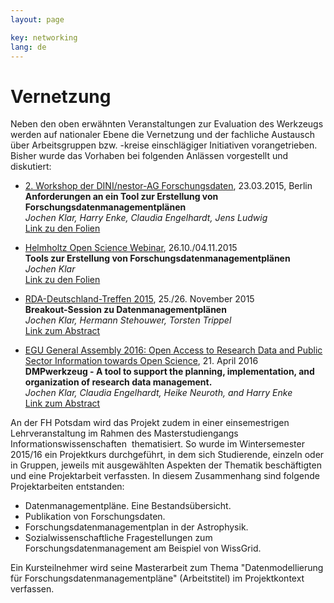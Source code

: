 ```yaml
---
layout: page

key: networking
lang: de
---
```


Vernetzung
==========

Neben den oben erwähnten Veranstaltungen zur Evaluation des Werkzeugs werden auf nationaler Ebene die Vernetzung und der fachliche Austausch über Arbeitsgruppen bzw. -kreise einschlägiger Initiativen vorangetrieben. Bisher wurde das Vorhaben bei folgenden Anlässen vorgestellt und diskutiert:

* [2. Workshop der DINI/nestor-AG Forschungsdaten](http://www.forschungsdaten.org/index.php/DINI-nestor-WS2), 23.03.2015, Berlin  
**Anforderungen an ein Tool zur Erstellung von Forschungsdatenmanagementplänen**  
*Jochen Klar, Harry Enke, Claudia Engelhardt, Jens Ludwig*  
[Link zu den Folien](http://www.forschungsdaten.org/images/2/27/07--klar--anforderungen-tool.pdf)

* [Helmholtz Open Science Webinar](http://oa.helmholtz.de/bewusstsein-schaerfen/workshops/webinare-zu-forschungsdaten.html), 26.10./04.11.2015  
**Tools zur Erstellung von Forschungsdatenmanagementplänen**  
*Jochen Klar*  
[Link zu den Folien](http://oa.helmholtz.de/fileadmin/user_upload/redakteur/Workshops/helmholtz_datenwebinar30_klar.pdf)

* [RDA-Deutschland-Treffen 2015](http://oa.helmholtz.de/bewusstsein-schaerfen/workshops/rda-de-15.html), 25./26. November 2015  
**Breakout-Session zu Datenmanagementplänen**  
*Jochen Klar, Hermann Stehouwer, Torsten Trippel*  
[Link zum Abstract](http://oa.helmholtz.de/bewusstsein-schaerfen/workshops/rda-de-15/sessionabstracts.html#c3994)

* [EGU General Assembly 2016: Open Access to Research Data and Public Sector Information towards Open Science](http://oa.helmholtz.de/bewusstsein-schaerfen/workshops/rda-de-15.html), 21. April 2016  
**DMPwerkzeug - A tool to support the planning, implementation, and
organization of research data management.**  
*Jochen Klar, Claudia Engelhardt, Heike Neuroth, and Harry Enke*  
[Link zum Abstract](http://meetingorganizer.copernicus.org/EGU2016/EGU2016-16394.pdf)

An der FH Potsdam wird das Projekt zudem in einer einsemestrigen Lehrveranstaltung im Rahmen des Masterstudiengangs Informationswissenschaften  thematisiert. So wurde im Wintersemester 2015/16 ein Projektkurs durchgeführt, in dem sich Studierende, einzeln oder in Gruppen, jeweils mit ausgewählten Aspekten der Thematik beschäftigten und eine Projektarbeit verfassten. In diesem Zusammenhang sind folgende Projektarbeiten entstanden:

* Datenmanagementpläne. Eine Bestandsübersicht.
* Publikation von Forschungsdaten.
* Forschungsdatenmanagementplan in der Astrophysik.
* Sozialwissenschaftliche Fragestellungen zum Forschungsdatenmanagement am Beispiel von WissGrid.

Ein Kursteilnehmer wird seine Masterarbeit zum Thema "Datenmodellierung für Forschungsdatenmanagementpläne" (Arbeitstitel) im Projektkontext verfassen.
